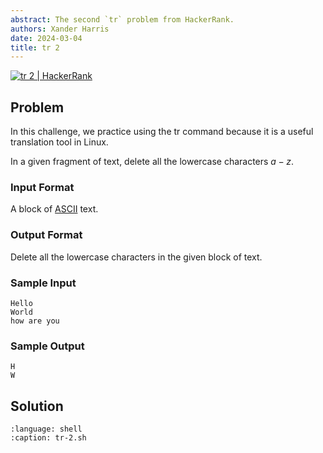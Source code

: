 ```yaml
---
abstract: The second `tr` problem from HackerRank.
authors: Xander Harris
date: 2024-03-04
title: tr 2
---
```


[![tr 2 | HackerRank](https://img.shields.io/badge/HackerRank-green?style=for-the-badge&logo=hackerrank&label=tr%202)](https://www.hackerrank.com/challenges/text-processing-tr-2)

## Problem

In this challenge, we practice using the tr command because it is a useful translation tool in Linux.

In a given fragment of text, delete all the lowercase characters $a-z$.

### Input Format

A block of [ASCII](https://en.wikipedia.org/wiki/ASCII) text.

### Output Format

Delete all the lowercase characters in the given block of text.

### Sample Input

```{code-block} shell
Hello
World
how are you
```

### Sample Output

```{code-block} shell
H
W
```

## Solution

```{literalinclude} tr-2.sh
:language: shell
:caption: tr-2.sh
```

```{index} tr; delete lowercase letters
```
